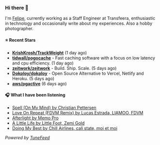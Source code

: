 ### Hi there 👋

I'm [Felipe](https://felipevm.com), currently working as a Staff Engineer at Transfeera, enthusiastic in technology and occasionally write about my experiences. Also a hobby photographer.

#### ⭐ Recent Stars
- **[KrishKrosh/TrackWeight](https://github.com/KrishKrosh/TrackWeight)** (1 day ago)
- **[tidwall/pogocache](https://github.com/tidwall/pogocache)** - Fast caching software with a focus on low latency and cpu efficiency. (1 day ago)
- **[zeitwork/zeitwork](https://github.com/zeitwork/zeitwork)** - Build. Ship. Scale. (5 days ago)
- **[Dokploy/dokploy](https://github.com/Dokploy/dokploy)** - Open Source Alternative to Vercel, Netlify and Heroku. (5 days ago)
- **[aws/pgactive](https://github.com/aws/pgactive)** (6 days ago)

#### 🎧 What I have been listening
- [Spell (On My Mind) by Christian Pettersen](https://open.spotify.com/track/62epsZMhVkC32F7Pen7m9W)
- [Love On Repeat (FDVM Remix) by Lucas Estrada, LIAMOO, FDVM](https://open.spotify.com/track/2z1CJZSgyrJwxpoX1aVUtc)
- [Afterlight by Memo Pro](https://open.spotify.com/track/2tB9bq9PlMJIQ44YBjyLSM)
- [A Little Life by Little Foot, Zemi Gold](https://open.spotify.com/track/0F4mAm9xxTxcbfOH8PkltL)
- [Doing My Best by Chill Airlines, cali state, moi et moi](https://open.spotify.com/track/5qv7YeZIOMEhnAGimuEuYk)

_Powered by [TuneFeed](https://tunefeed.app?ref=github.com)_
